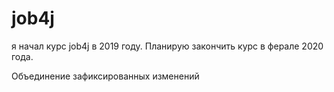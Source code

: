 # job4j

я начал курс job4j в 2019 году. Планирую закончить курс в ферале 2020 года.

Объединение зафиксированных изменений